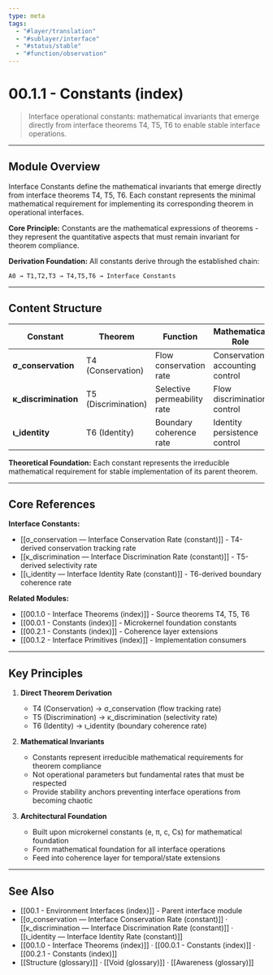 ```yaml
---
type: meta
tags:
  - "#layer/translation"
  - "#sublayer/interface"
  - "#status/stable"
  - "#function/observation"
---
```


# 00.1.1 - Constants (index)

> Interface operational constants: mathematical invariants that emerge directly from interface theorems T4, T5, T6 to enable stable interface operations.

---

## Module Overview

Interface Constants define the mathematical invariants that emerge directly from interface theorems T4, T5, T6. Each constant represents the minimal mathematical requirement for implementing its corresponding theorem in operational interfaces.

**Core Principle:** Constants are the mathematical expressions of theorems - they represent the quantitative aspects that must remain invariant for theorem compliance.

**Derivation Foundation:** All constants derive through the established chain:
```
A0 → T1,T2,T3 → T4,T5,T6 → Interface Constants
```

---

## Content Structure

| Constant | Theorem | Function | Mathematical Role | Polarity |
|----------|---------|----------|------------------|----------|
| **σ_conservation** | T4 (Conservation) | Flow conservation rate | Conservation accounting control | P+ |
| **κ_discrimination** | T5 (Discrimination) | Selective permeability rate | Flow discrimination control | P- |
| **ι_identity** | T6 (Identity) | Boundary coherence rate | Identity persistence control | P0 |

**Theoretical Foundation:** Each constant represents the irreducible mathematical requirement for stable implementation of its parent theorem.

---

## Core References

**Interface Constants:**
- [[σ_conservation — Interface Conservation Rate (constant)]] - T4-derived conservation tracking rate
- [[κ_discrimination — Interface Discrimination Rate (constant)]] - T5-derived selectivity rate
- [[ι_identity — Interface Identity Rate (constant)]] - T6-derived boundary coherence rate

**Related Modules:**
- [[00.1.0 - Interface Theorems (index)]] - Source theorems T4, T5, T6
- [[00.0.1 - Constants (index)]] - Microkernel foundation constants
- [[00.2.1 - Constants (index)]] - Coherence layer extensions
- [[00.1.2 - Interface Primitives (index)]] - Implementation consumers

---

## Key Principles

1. **Direct Theorem Derivation**
   - T4 (Conservation) → σ_conservation (flow tracking rate)
   - T5 (Discrimination) → κ_discrimination (selectivity rate)
   - T6 (Identity) → ι_identity (boundary coherence rate)

2. **Mathematical Invariants**
   - Constants represent irreducible mathematical requirements for theorem compliance
   - Not operational parameters but fundamental rates that must be respected
   - Provide stability anchors preventing interface operations from becoming chaotic

3. **Architectural Foundation**
   - Built upon microkernel constants (e, π, c, Cs) for mathematical foundation
   - Form mathematical foundation for all interface operations
   - Feed into coherence layer for temporal/state extensions

---

## See Also

- [[00.1 - Environment Interfaces (index)]] - Parent interface module
- [[σ_conservation — Interface Conservation Rate (constant)]] · [[κ_discrimination — Interface Discrimination Rate (constant)]] · [[ι_identity — Interface Identity Rate (constant)]]
- [[00.1.0 - Interface Theorems (index)]] · [[00.0.1 - Constants (index)]] · [[00.2.1 - Constants (index)]]
- [[Structure (glossary)]] · [[Void (glossary)]] · [[Awareness (glossary)]]
